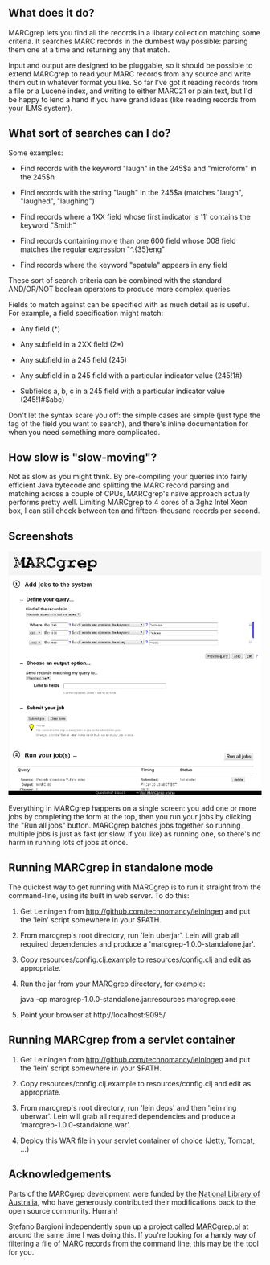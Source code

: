 What does it do?
----------------

MARCgrep lets you find all the records in a library collection
matching some criteria.  It searches MARC records in the dumbest way
possible: parsing them one at a time and returning any that match.

Input and output are designed to be pluggable, so it should be
possible to extend MARCgrep to read your MARC records from any source
and write them out in whatever format you like.  So far I've got it
reading records from a file or a Lucene index, and writing to either
MARC21 or plain text, but I'd be happy to lend a hand if you have
grand ideas (like reading records from your ILMS system).


What sort of searches can I do?
-------------------------------

Some examples:

  * Find records with the keyword "laugh" in the 245$a and "microform" in
    the 245$h

  * Find records with the string "laugh" in the 245$a (matches
    "laugh", "laughed", "laughing")

  * Find records where a 1XX field whose first indicator is '1'
    contains the keyword "Smith"

  * Find records containing more than one 600 field whose 008 field
    matches the regular expression "^.{35}eng"

  * Find records where the keyword "spatula" appears in any field

These sort of search criteria can be combined with the standard
AND/OR/NOT boolean operators to produce more complex queries.

Fields to match against can be specified with as much detail as is
useful.  For example, a field specification might match:

  * Any field (*)

  * Any subfield in a 2XX field (2*)

  * Any subfield in a 245 field (245)

  * Any subfield in a 245 field with a particular indicator value (245!1#)

  * Subfields a, b, c in a 245 field with a particular indicator value
    (245!1#$abc)

Don't let the syntax scare you off: the simple cases are simple (just
type the tag of the field you want to search), and there's inline
documentation for when you need something more complicated.


How slow is "slow-moving"?
--------------------------

Not as slow as you might think.  By pre-compiling your queries into
fairly efficient Java bytecode and splitting the MARC record parsing
and matching across a couple of CPUs, MARCgrep's naïve approach
actually performs pretty well.  Limiting MARCgrep to 4 cores of a 3ghz
Intel Xeon box, I can still check between ten and fifteen-thousand
records per second.


Screenshots
-----------

![screenshot](https://github.com/marktriggs/marcgrep/raw/master/screenshot.png)

Everything in MARCgrep happens on a single screen: you add one or more
jobs by completing the form at the top, then you run your jobs by
clicking the "Run all jobs" button.  MARCgrep batches jobs together so
running multiple jobs is just as fast (or slow, if you like) as
running one, so there's no harm in running lots of jobs at once.


Running MARCgrep in standalone mode
-----------------------------------

The quickest way to get running with MARCgrep is to run it straight
from the command-line, using its built in web server.  To do this:

  1.  Get Leiningen from http://github.com/technomancy/leiningen and put
      the 'lein' script somewhere in your $PATH.

  2.  From marcgrep's root directory, run 'lein uberjar'.  Lein will grab
      all required dependencies and produce a 'marcgrep-1.0.0-standalone.jar'.

  3. Copy resources/config.clj.example to resources/config.clj and
     edit as appropriate.

  4.  Run the jar from your MARCgrep directory, for example:

        java -cp marcgrep-1.0.0-standalone.jar:resources marcgrep.core

  5.  Point your browser at http://localhost:9095/


Running MARCgrep from a servlet container
-----------------------------------------

  1.  Get Leiningen from http://github.com/technomancy/leiningen and put
      the 'lein' script somewhere in your $PATH.

  2. Copy resources/config.clj.example to resources/config.clj and
     edit as appropriate.

  3.  From marcgrep's root directory, run 'lein deps' and then 'lein
      ring uberwar'.  Lein will grab all required dependencies and
      produce a 'marcgrep-1.0.0-standalone.war'.

  4.  Deploy this WAR file in your servlet container of choice (Jetty,
      Tomcat, ...)


Acknowledgements
----------------

Parts of the MARCgrep development were funded by the [National Library
of Australia](http://www.nla.gov.au/), who have generously contributed
their modifications back to the open source community.  Hurrah!

Stefano Bargioni independently spun up a project called
[MARCgrep.pl](http://en.pusc.it/bib/MARCgrep) at around the same time
I was doing this.  If you're looking for a handy way of filtering a
file of MARC records from the command line, this may be the tool for
you.
